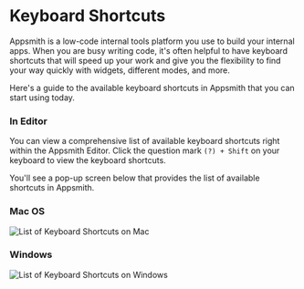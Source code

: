 # Keyboard Shortcuts

Appsmith is a low-code internal tools platform you use to build your internal apps. When you are busy writing code, it's often helpful to have keyboard shortcuts that will speed up your work and give you the flexibility to find your way quickly with widgets, different modes, and more.

Here's a guide to the available keyboard shortcuts in Appsmith that you can start using today.

### In Editor

You can view a comprehensive list of available keyboard shortcuts right within the Appsmith Editor. Click the question mark `(?) + Shift` on your keyboard to view the keyboard shortcuts.

You'll see a pop-up screen below that provides the list of available shortcuts in Appsmith.

### Mac OS

![List of Keyboard Shortcuts on Mac](<../../.gitbook/assets/Appsmith  Keyboard Shortcuts.png>)

### Windows

![List of Keyboard Shortcuts on Windows](<../../.gitbook/assets/Appsmith  Keyboard Shortcuts  Windows (1).png>)
